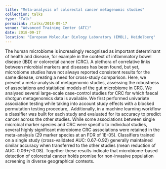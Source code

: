 ```yaml
---
title: "Meta-analysis of colorectal cancer metagenomic studies"
collection: talks
type: "Talk"
permalink: /talks/2018-09-17
venue: "Advanced Training Center (ATC)"
date: 2018-09-17
location: "European Molecular Biology Laboratory (EMBL), Heidelberg"
---
```


The human microbiome is increasingly recognised as important determinant of
health and disease, for example in the context of inflammatory bowel disease
(IBD) or colorectal cancer (CRC). A plethora of correlative links between
microbial markers and diseases has been found, but yet, microbiome studies
have not always reported consistent results for the same disease, creating a
need for cross-study comparison. Here, we present a meta-analysis of
metagenomic studies, assessing the robustness of associations and
statistical models of the gut microbiome in CRC. We analysed several
large-scale case-control studies for CRC for which faecal shotgun
metagenomics data is available. We first performed univariate association
testing while taking into account study effects with a blocked permutation
testing procedure,. Additionally, in a machine learning workflow a classifier
was built for each study and evaluated for its accuracy to predict cancer
across the other studies. While some associations between single microbial
marker species and CRC were specific to individual studies, several highly
significant microbiome CRC associations were retained in the meta-analysis
(29 marker species at an FDR of 1E-05). Classifiers trained on a single study
(cross-validated AUC: 0.67-0.92) generally maintained similar accuracy when
transferred to the other studies (mean reduction of AUC: 0.06+/-0.08).
Together these results indicate that microbiome-based detection of colorectal
cancer holds promise for non-invasive population screening in diverse
geographical contexts.
